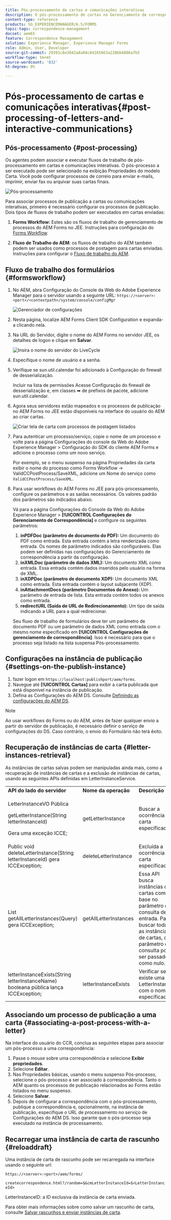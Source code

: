 ```yaml
---
title: Pós-processamento de cartas e comunicações interativas
description: O pós-processamento de cartas no Gerenciamento de correspondência permite criar processos de publicação do AEM e do Forms, como impressão e email, e integrá-los às suas cartas.
content-type: reference
products: SG_EXPERIENCEMANAGER/6.5/FORMS
topic-tags: correspondence-management
docset: aem65
feature: Correspondence Management
solution: Experience Manager, Experience Manager Forms
role: Admin, User, Developer
source-git-commit: 29391c8e3042a8a04c64165663a228bb4886afb5
workflow-type: tm+mt
source-wordcount: '832'
ht-degree: 0%

---
```


# Pós-processamento de cartas e comunicações interativas{#post-processing-of-letters-and-interactive-communications}

## Pós-processamento {#post-processing}

Os agentes podem associar e executar fluxos de trabalho de pós-processamento em cartas e comunicações interativas. O pós-processo a ser executado pode ser selecionado na exibição Propriedades do modelo Carta. Você pode configurar processos de correio para enviar e-mails, imprimir, enviar fax ou arquivar suas cartas finais.

![Pós-processamento](assets/ppoverview.png)

Para associar processos de publicação a cartas ou comunicações interativas, primeiro é necessário configurar os processos de publicação. Dois tipos de fluxos de trabalho podem ser executados em cartas enviadas:

1. **Forms Workflow:** Estes são os fluxos de trabalho de gerenciamento de processos do AEM Forms no JEE. Instruções para configuração do [Forms Workflow](#formsworkflow).

1. **Fluxo de Trabalho do AEM**: os fluxos de trabalho do AEM também podem ser usados como processos de postagem para cartas enviadas. Instruções para configurar o [Fluxo de trabalho do AEM](../../forms/using/aem-forms-workflow.md).

## Fluxo de trabalho dos formulários {#formsworkflow}

1. No AEM, abra Configuração do Console da Web do Adobe Experience Manager para o servidor usando a seguinte URL: `https://<server>:<port>/<contextpath>/system/console/configMgr`

   ![Gerenciador de configurações](assets/2configmanager-1.png)

1. Nesta página, localize AEM Forms Client SDK Configuration e expanda-a clicando nela.
1. Na URL do Servidor, digite o nome do AEM Forms no servidor JEE, os detalhes de logon e clique em **Salvar**.

   ![Insira o nome do servidor do LiveCycle](assets/1cofigmanager.png)

1. Especifique o nome de usuário e a senha.
1. Verifique se sun.util.calendar foi adicionado à Configuração do firewall de desserialização.

   Incluir na lista de permissões Acesse Configuração do firewall de desserialização e, em classes ➡ de prefixos de pacote, adicione sun.util.calendar.

1. Agora seus servidores estão mapeados e os processos de publicação no AEM Forms no JEE estão disponíveis na interface do usuário do AEM ao criar cartas.

   ![Criar tela de carta com processos de postagem listados](assets/0configmanager.png)

1. Para autenticar um processo/serviço, copie o nome de um processo e volte para a página Configurações do console da Web do Adobe Experience Manager > Configuração do SDK do cliente AEM Forms e adicione o processo como um novo serviço.

   Por exemplo, se o menu suspenso na página Propriedades da carta exibir o nome do processo como Forms Workflow -> ValidCCPostProcess/SaveXML, adicione um Nome do serviço como `ValidCCPostProcess/SaveXML`.

1. Para usar workflows do AEM Forms no JEE para pós-processamento, configure os parâmetros e as saídas necessários. Os valores padrão dos parâmetros são indicados abaixo.

   Vá para a página Configurações do Console da Web do Adobe Experience Manager > **[!UICONTROL Configurações do Gerenciamento de Correspondência]** e configure os seguintes parâmetros:

   1. **inPDFDoc (parâmetro de documento do PDF):** Um documento do PDF como entrada. Esta entrada contém a letra renderizada como entrada. Os nomes de parâmetro indicados são configuráveis. Elas podem ser definidas nas configurações do Gerenciamento de correspondência a partir da configuração.
   1. **inXMLDoc (parâmetro de dados XML):** Um documento XML como entrada. Essa entrada contém dados inseridos pelo usuário na forma de XML.
   1. **inXDPDoc (parâmetro de documento XDP):** Um documento XML como entrada. Esta entrada contém o layout subjacente (XDP).
   1. **inAttachmentDocs (parâmetro Documentos do Anexo):** Um parâmetro de entrada de lista. Esta entrada contém todos os anexos como entrada.
   1. **redirectURL (Saída de URL de Redirecionamento):** Um tipo de saída indicando a URL para a qual redirecionar.

   Seu fluxo de trabalho de formulários deve ter um parâmetro de documento PDF ou um parâmetro de dados XML como entrada com o mesmo nome especificado em **[!UICONTROL Configurações de gerenciamento de correspondência]**. Isso é necessário para que o processo seja listado na lista suspensa Pós-processamento.

## Configurações na instância de publicação {#settings-on-the-publish-instance}

1. fazer logon em `https://localhost:publishport/aem/forms`.
1. Navegue até **[!UICONTROL Cartas]** para exibir a carta publicada que está disponível na instância de publicação.
1. Defina as Configurações do AEM DS. Consulte [Definindo as configurações do AEM DS](../../forms/using/configuring-the-processing-server-url.md).

>[!NOTE]
>
>Ao usar workflows do Forms ou do AEM, antes de fazer qualquer envio a partir do servidor de publicação, é necessário definir o serviço de configurações do DS. Caso contrário, o envio do Formulário não terá êxito.

## Recuperação de instâncias de carta {#letter-instances-retrieval}

As instâncias de cartas salvas podem ser manipuladas ainda mais, como a recuperação de instâncias de cartas e a exclusão de instâncias de cartas, usando as seguintes APIs definidas em LetterInstanceService.

<table>
 <tbody>
  <tr>
   <td><strong>API do lado do servidor</strong></td>
   <td><strong>Nome da operação</strong></td>
   <td><strong>Descrição</strong></td>
  </tr>
  <tr>
   <td><p>LetterInstanceVO Pública</p> <p>getLetterInstance(String letterInstanceId)</p> <p>Gera uma exceção ICCE; </p> </td>
   <td>getLetterInstance</td>
   <td>Buscar a ocorrência de carta especificada </td>
  </tr>
  <tr>
   <td>Public void deleteLetterInstance(String letterInstanceId) gera ICCException; </td>
   <td>deleteLetterInstance </td>
   <td>Excluída a ocorrência de carta especificada </td>
  </tr>
  <tr>
   <td>List getAllLetterInstances(Query) gera ICCException; </td>
   <td>getAllLetterInstances </td>
   <td>Essa API busca instâncias de cartas com base no parâmetro de consulta de entrada. Para buscar todas as instâncias de cartas, o parâmetro de consulta pode ser passado como nulo.<br /> </td>
  </tr>
  <tr>
   <td>letterInstanceExists(String letterInstanceName) booleana pública lança ICCException; </td>
   <td>letterInstanceExists </td>
   <td>Verificar se existe uma LetterInstance com o nome especificado </td>
  </tr>
 </tbody>
</table>

## Associando um processo de publicação a uma carta {#associating-a-post-process-with-a-letter}

Na interface do usuário do CCR, conclua as seguintes etapas para associar um pós-processo a uma correspondência:

1. Passe o mouse sobre uma correspondência e selecione **Exibir propriedades**.
1. Selecione **Editar**.
1. Nas Propriedades básicas, usando o menu suspenso Pós-processo, selecione o pós-processo a ser associado à correspondência. Tanto o AEM quanto os processos de publicação relacionados ao Forms estão listados no menu suspenso.
1. Selecione **Salvar**.
1. Depois de configurar a correspondência com o pós-processamento, publique a correspondência e, opcionalmente, na instância de publicação, especifique o URL de processamento no serviço de Configurações do AEM DS. Isso garante que o pós-processo seja executado na instância de processamento.

## Recarregar uma instância de carta de rascunho  {#reloaddraft}

Uma instância de carta de rascunho pode ser recarregada na interface usando o seguinte url:

`https://<server>:<port>/aem/forms/`

`createcorrespondence.html?/random=$&cmLetterInstanceId=$<LetterInstanceId>`

LetterInstanceID: a ID exclusiva da instância de carta enviada.

Para obter mais informações sobre como salvar um rascunho de carta, consulte [Salvar rascunhos e enviar instâncias de carta](../../forms/using/create-correspondence.md#savingdrafts).
